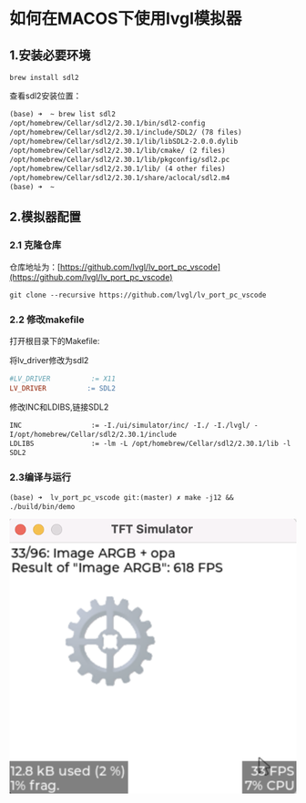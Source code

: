 # 如何在MACOS下使用lvgl模拟器


## 1.安装必要环境
```shell
brew install sdl2
```

查看sdl2安装位置：
```shell
(base) ➜  ~ brew list sdl2
/opt/homebrew/Cellar/sdl2/2.30.1/bin/sdl2-config
/opt/homebrew/Cellar/sdl2/2.30.1/include/SDL2/ (78 files)
/opt/homebrew/Cellar/sdl2/2.30.1/lib/libSDL2-2.0.0.dylib    
/opt/homebrew/Cellar/sdl2/2.30.1/lib/cmake/ (2 files)
/opt/homebrew/Cellar/sdl2/2.30.1/lib/pkgconfig/sdl2.pc
/opt/homebrew/Cellar/sdl2/2.30.1/lib/ (4 other files)
/opt/homebrew/Cellar/sdl2/2.30.1/share/aclocal/sdl2.m4
(base) ➜  ~ 
```

## 2.模拟器配置

### 2.1 克隆仓库
仓库地址为：[https://github.com/lvgl/lv_port_pc_vscode](https://github.com/lvgl/lv_port_pc_vscode)

```shell
git clone --recursive https://github.com/lvgl/lv_port_pc_vscode
```

### 2.2 修改makefile
打开根目录下的Makefile:

将lv_driver修改为sdl2
```makefile
#LV_DRIVER          := X11
LV_DRIVER          := SDL2
```

修改INC和LDIBS,链接SDL2
```
INC 				:= -I./ui/simulator/inc/ -I./ -I./lvgl/ -I/opt/homebrew/Cellar/sdl2/2.30.1/include
LDLIBS	 			:= -lm -L /opt/homebrew/Cellar/sdl2/2.30.1/lib -l SDL2
```

### 2.3编译与运行
```shell
(base) ➜  lv_port_pc_vscode git:(master) ✗ make -j12 && ./build/bin/demo
```
![](./src/pc_lvgl_sim.png)